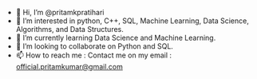 - 👋 Hi, I’m @pritamkpratihari
- 👀 I’m interested in python, C++, SQL, Machine Learning, Data Science, Algorithms, and Data Structures.
- 🌱 I’m currently learning Data Science and Machine Learning.
- 💞️ I’m looking to collaborate on Python and SQL.
- 📫 How to reach me : Contact me on my email : official.pritamkumar@gmail.com

<!---
pritamkpratihari/pritamkpratihari is a ✨ special ✨ repository because its `README.md` (this file) appears on your GitHub profile.
You can click the Preview link to take a look at your changes.
--->
